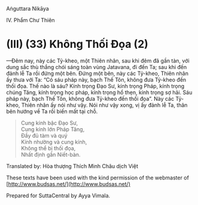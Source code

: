 Aṅguttara Nikāya

IV. Phẩm Chư Thiên

# (III) (33) Không Thối Ðọa (2)

—Ðêm nay, này các Tỷ-kheo, một Thiên nhân, sau khi đêm đã gần tàn, với dung sắc thù thắng chói sáng toàn vùng Jatavana, đi đến Ta; sau khi đến đảnh lễ Ta rồi đứng một bên. Ðứng một bên, này các Tỷ-kheo, Thiên nhân ấy thưa với Ta: “Có sáu pháp này, bạch Thế Tôn, không đưa Tỷ-kheo đến thối đọa. Thế nào là sáu? Kính trọng Ðạo Sư, kính trọng Pháp, kính trọng chúng Tăng, kính trọng học pháp, kính trọng hổ thẹn, kính trọng sợ hãi. Sáu pháp này, bạch Thế Tôn, không đưa Tỷ-kheo đến thối đọa”. Này các Tỷ-kheo, Thiên nhân ấy nói như vậy. Nói như vậy xong, vị ấy đảnh lễ Ta, thân bên hướng về Ta rồi biến mất tại chỗ.

> Cung kính bậc Ðạo Sư,  
> Cung kính lớn Pháp Tăng,  
> Ðầy đủ tàm và quý  
> Kính nhường và cung kính,  
> Không thể bị thối đọa,  
> Nhất định gần Niết-bàn.

Translated by: Hòa thượng Thích Minh Châu dịch Việt

These texts have been used with the kind permission of the webmaster of [http://www.budsas.net/](http://www.budsas.net/)

Prepared for SuttaCentral by Ayya Vimala.